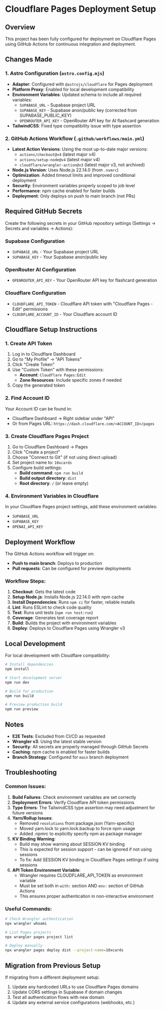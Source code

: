 # Cloudflare Pages Deployment Setup

## Overview

This project has been fully configured for deployment on Cloudflare Pages using GitHub Actions for continuous integration and deployment.

## Changes Made

### 1. Astro Configuration (`astro.config.mjs`)

- **Adapter**: Configured with `@astrojs/cloudflare` for Pages deployment
- **Platform Proxy**: Enabled for local development compatibility
- **Environment Variables**: Updated schema to include all required variables:
  - `SUPABASE_URL` - Supabase project URL
  - `SUPABASE_KEY` - Supabase anon/public key (corrected from SUPABASE_PUBLIC_KEY)
  - `OPENROUTER_API_KEY` - OpenRouter API key for AI flashcard generation
- **TailwindCSS**: Fixed type compatibility issue with type assertion

### 2. GitHub Actions Workflow (`.github/workflows/main.yml`)

- **Latest Action Versions**: Using the most up-to-date major versions:
  - `actions/checkout@v4` (latest major v4)
  - `actions/setup-node@v4` (latest major v4)
  - `cloudflare/wrangler-action@v3` (latest major v3, not archived)
- **Node.js Version**: Uses Node.js 22.14.0 (from `.nvmrc`)
- **Optimization**: Added timeout limits and improved conditional deployment
- **Security**: Environment variables properly scoped to job level
- **Performance**: npm cache enabled for faster builds
- **Deployment**: Only deploys on push to main branch (not PRs)

## Required GitHub Secrets

Create the following secrets in your GitHub repository settings (Settings → Secrets and variables → Actions):

### Supabase Configuration
- `SUPABASE_URL` - Your Supabase project URL
- `SUPABASE_KEY` - Your Supabase anon/public key

### OpenRouter AI Configuration
- `OPENROUTER_API_KEY` - Your OpenRouter API key for flashcard generation

### Cloudflare Configuration
- `CLOUDFLARE_API_TOKEN` - Cloudflare API token with "Cloudflare Pages - Edit" permissions
- `CLOUDFLARE_ACCOUNT_ID` - Your Cloudflare account ID

## Cloudflare Setup Instructions

### 1. Create API Token

1. Log in to Cloudflare Dashboard
2. Go to "My Profile" → "API Tokens"
3. Click "Create Token"
4. Use "Custom Token" with these permissions:
   - **Account**: `Cloudflare Pages:Edit`
   - **Zone Resources**: Include specific zones if needed
5. Copy the generated token

### 2. Find Account ID

Your Account ID can be found in:
- Cloudflare Dashboard → Right sidebar under "API"
- Or from Pages URL: `https://dash.cloudflare.com/<ACCOUNT_ID>/pages`

### 3. Create Cloudflare Pages Project

1. Go to Cloudflare Dashboard → Pages
2. Click "Create a project"
3. Choose "Connect to Git" (if not using direct upload)
4. Set project name to: `10xcards`
5. Configure build settings:
   - **Build command**: `npm run build`
   - **Build output directory**: `dist`
   - **Root directory**: `/` (or leave empty)

### 4. Environment Variables in Cloudflare

In your Cloudflare Pages project settings, add these environment variables:
- `SUPABASE_URL`
- `SUPABASE_KEY` 
- `OPENAI_API_KEY`

## Deployment Workflow

The GitHub Actions workflow will trigger on:
- **Push to main branch**: Deploys to production
- **Pull requests**: Can be configured for preview deployments

### Workflow Steps:
1. **Checkout**: Gets the latest code
2. **Setup Node.js**: Installs Node.js 22.14.0 with npm cache
3. **Install Dependencies**: Runs `npm ci` for faster, reliable installs
4. **Lint**: Runs ESLint to check code quality
5. **Test**: Runs unit tests (`npm run test:run`)
6. **Coverage**: Generates test coverage report
7. **Build**: Builds the project with environment variables
8. **Deploy**: Deploys to Cloudflare Pages using Wrangler v3

## Local Development

For local development with Cloudflare compatibility:

```bash
# Install dependencies
npm install

# Start development server
npm run dev

# Build for production
npm run build

# Preview production build
npm run preview
```

## Notes

- **E2E Tests**: Excluded from CI/CD as requested
- **Wrangler v3**: Using the latest stable version
- **Security**: All secrets are properly managed through GitHub Secrets
- **Caching**: npm cache is enabled for faster builds
- **Branch Strategy**: Configured for `main` branch deployment

## Troubleshooting

### Common Issues:

1. **Build Failures**: Check environment variables are set correctly
2. **Deployment Errors**: Verify Cloudflare API token permissions
3. **Type Errors**: The TailwindCSS type assertion may need adjustment for future versions
4. **Yarn/Rollup Issues**: 
   - Removed `resolutions` from package.json (Yarn-specific)
   - Moved yarn.lock to yarn.lock.backup to force npm usage
   - Added .npmrc to explicitly specify npm as package manager
5. **KV Binding Warning**: 
   - Build may show warning about SESSION KV binding
   - This is expected for session support - can be ignored if not using sessions
   - To fix: Add SESSION KV binding in Cloudflare Pages settings if using sessions
6. **API Token Environment Variable**: 
   - Wrangler requires CLOUDFLARE_API_TOKEN as environment variable
   - Must be set both in `with:` section AND `env:` section of GitHub Actions
   - This ensures proper authentication in non-interactive environment


### Useful Commands:

```bash
# Check Wrangler authentication
npx wrangler whoami

# List Pages projects
npx wrangler pages project list

# Deploy manually
npx wrangler pages deploy dist --project-name=10xcards
```

## Migration from Previous Setup

If migrating from a different deployment setup:

1. Update any hardcoded URLs to use Cloudflare Pages domains
2. Update CORS settings in Supabase if domain changes
3. Test all authentication flows with new domain
4. Update any external service configurations (webhooks, etc.)
